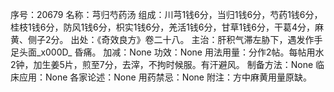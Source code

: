 序号：20679
名称：芎归芍药汤
组成：川芎1钱6分，当归1钱6分，芍药1钱6分，桂枝1钱6分，防风1钱6分，枳实1钱6分，羌活1钱6分，甘草1钱6分，干葛4分，麻黄、侧子2分。
出处：《奇效良方》卷二十八。
主治：肝积气滞左胁下，遇发作手足头面_x000D_
昏痛。
加减：None
功效：None
用法用量：分作2帖。每帖用水2钟，加生姜5片，煎至7分，去滓，不拘时候服。有汗避风。
制备方法：None
临床应用：None
各家论述：None
用药禁忌：None
附注：方中麻黄用量原缺。
